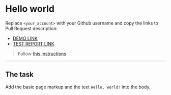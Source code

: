 # Hello world

Replace `<your_account>` with your Github username and copy the links to Pull Request description:

- [DEMO LINK](https://VikkyS7.github.io/layout_hello-world/)
- [TEST REPORT LINK](https://VikkyS7.github.io/layout_hello-world/report/html_report/)

> Follow [this instructions](https://mate-academy.github.io/layout_task-guideline/#how-to-solve-the-layout-tasks-on-github)

---

## The task

Add the basic page markup and the text `Hello, world!` into the body.
